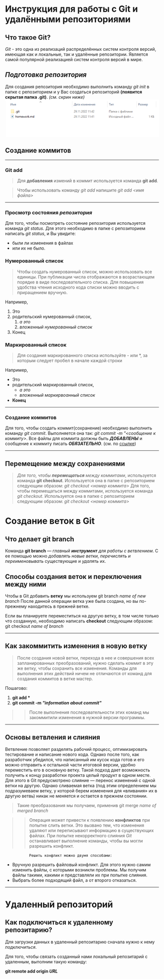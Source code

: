 # Инструкция для работы с **Git** и удалёнными репозиториями

## Что такое **Git**?
*Git* - это одна из реализаций распределённых систем контроля версий, имеющая как и локальные, так и удалённые репозитории. Является самой популярной реализацией систем контроля версий в мире.

## *Подготовка репозитория*
Для создания репозитория необходимо выполнить команду *git init*  в папке с репозиторием и у Вас создаться репозиторий **(появится скрытая папка .git)**. _(см. скрин ниже)_
![Пример](git%20init.png)

## Создание коммитов

***

### Git add
>Для **добавления** измений в коммит используется команда **git add**. 

>Чтобы использовать команду *git add* напишите *git add <имя файла>*

---

### Просмотр состояния *репозитория*
Для того, чтобы посмотреть состояние репозитория используется команда *git status*. Для этого необходимо в папке с репозиторием написать *git status*, и Вы увидите: 
* были ли изменения в файлах
* или их не было.


### Нумерованный список
> Чтобы создать нумерованный список, можно использовать все единицы. При публикации числа отображаются в возрастающем порядке в виде последовательного списка. Для повышения удобства чтения исходного кода списки можно вводить с приращением вручную.

Например,
1. Это
1. родительский нумерованный список,
   1. *а это*
   1. *вложенный нумерованный список*
1. Конец

### Маркированный список
> Для создания маркированного списка используйте - или *, за которым следует пробел в начале каждой строки

Например, 
- Это
- родительский маркированный список,
   * *а это*
   * *вложенный маркирвоанный список*
- **Конец**

***

### **Создание коммитов**
Для того, чтобы создать коммит(сохранение) необходимо выполнить команду *git commit*. Выполняется она так: *git commit -m "<сообщение к коммиту>*. Все файлы для коммита должны быть ***ДОБАВЛЕНЫ*** и сообщение к коммиту писать ***ОБЯЗАТЕЛЬНО***. (см. по [ссылке](https://rukeba.com/by-the-way/markdown-sintaksis-po-russki/))
 
***

 ## **Перемещение между сохранениями**
> _Для того, чтобы **перемещаться** между коммитами_, используется команда **git checkout**. Используется она в папке с репозиторием следующим образом: *git checkout <номер коммита>*
> Для того, чтобы перемещаться между коммитами, используется команда *git checkout*. Используется она в папке с репозиторием следующим образом: *git checkout <номер коммита>*

# Создание веток в **Git**

## Что делает git branch
Команда **git branch** — _главный __инструмент__ для работы с ветвлением_. С ее помощью можно *добавлять новые ветки*, _перечислять и переименовывать_ существующие и *удалять* их.


## Способы создания веток и переключения между ними
Чтобы в Git добавить **ветку** мы используем git branch _name of new branch_
После данной операции ветка уже была создана, но вы по-прежнему находитесь в прежней ветке. 

Если вы планируете переместиться на другую ветку, в том числе только что созданную, необходимо написать __checkout__ следующим образом: git checkout _name of branch_

***

## Как закоммитить изменения в новую ветку
>После создания новой ветки, перехода в нее и совершения всех запланированных преобразований, нужно сделать коммит в эту же ветку, чтобы сохранить все изменения. Команды для выполнения этих действий ничем не отличаются от команд для создания коммитов в ветке мастер.

Пошагово:
1. __git add *__
2. __git commit -m *"information about commit"*__

>> После выполнения последовательности этих команд мы закоммитили изменения в нужной версии программы.

***

## Основы ветвления и слияния
Ветвление позволяет разделять рабочий процесс, оптимизировать тестирование и написание нового кода. Однако после того, как разработчик убедился, что написанный им кусок кода готов и его можно отправить к остальной части итоговой версии, удобно переместить его в основную ветку. Такой подход дает возможность получить к концу разработки проекта целый продукт в одном месте.
Для этого в Git предусмотрено слияние — перенос изменений с одной ветки на другую. Однако сливаемая ветка (под этим определением мы подразумеваем ветку, у которой берем изменения для «вливания» их в другую ветвь) никак не меняется и остается в прежнем состоянии. 

> Такие преобразования мы получаем, применив git merge _name of merged branch_

>> Операция может привести к появлению **конфликтов** при попытке слить ветки. Это вызвано тем, что изменения удаляют или переписывают информацию в существующих файлах. При попытке некорректного слияния _Git_ останавливает выполнение команды, чтобы вы могли разрешить конфликт.

               Решить конфликт можно двумя способами:

- Вручную разрешить файловый конфликт. Для этого нужно самим изменить файлы, с которыми возникли проблемы. Мы получим файлы такими, какими и представляли их при попытке слияния.
- Выбрать более подходящий файл, а от второго отказаться.

***

# Удаленный репозиторий

## Как подключиться к удаленному репозитарию? 
Для загрузки данных в удаленный репозитарию сначала нужно к нему _подключиться_.

 Для того, чтобы связать созданный нами локальный репозитарий с удаленным, выполним такую команду: 
 
 __git remote add origin *URL*__
 